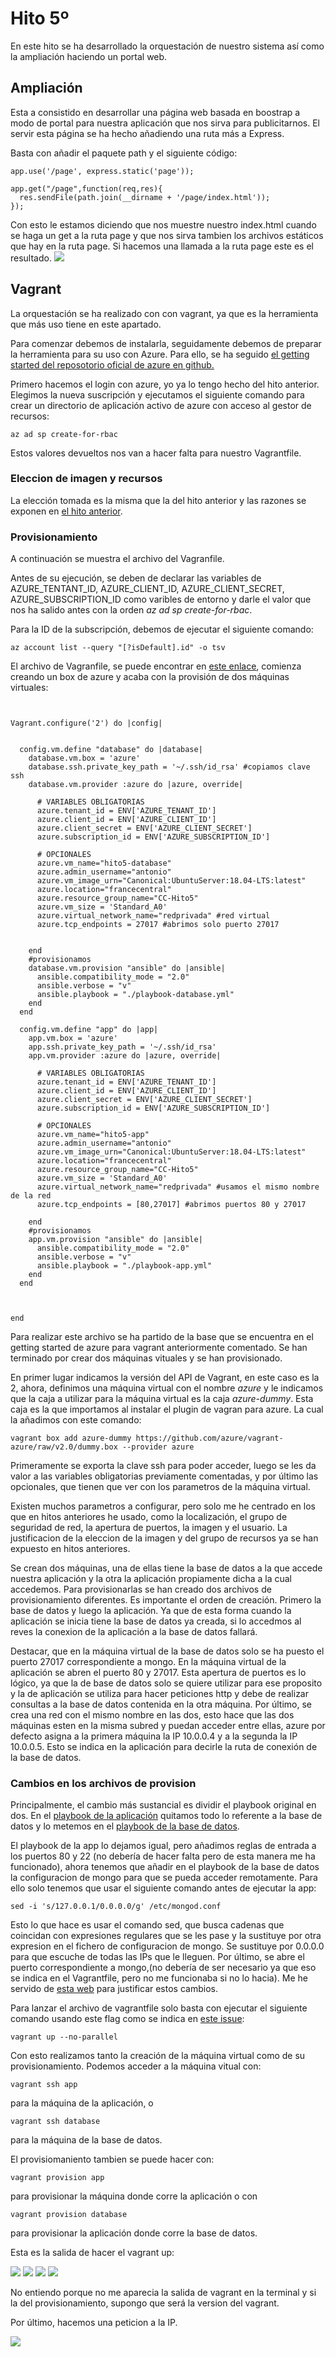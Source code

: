 # Hito 5º

En este hito se ha desarrollado la orquestación de nuestro sistema así como la ampliación haciendo un portal web.

## Ampliación

Esta a consistido en desarrollar una página web basada en boostrap a modo de portal para nuestra aplicación que nos sirva para publicitarnos. El servir esta página se ha hecho añadiendo una ruta más a Express.

Basta con añadir el paquete path y el siguiente código:

```
app.use('/page', express.static('page'));

app.get("/page",function(req,res){
  res.sendFile(path.join(__dirname + '/page/index.html'));
});

```

Con esto le estamos diciendo que nos muestre nuestro index.html cuando se haga un get a la ruta page y que nos sirva tambien los archivos estáticos que hay en la ruta page. Si hacemos una llamada a la ruta page este es el resultado.
![](./img/web.png)


## Vagrant

La orquestación se ha realizado con con vagrant, ya que es la herramienta que más uso tiene en este apartado.

Para comenzar debemos de instalarla, seguidamente debemos de preparar la herramienta para su uso con Azure. Para ello, se ha seguido [el getting started del reposotorio oficial de azure en github.](https://github.com/Azure/vagrant-azure)

Primero hacemos el login con azure, yo ya lo tengo hecho del hito anterior. Elegimos la nueva suscripción y ejecutamos el siguiente comando para crear un directorio de aplicación activo de azure con acceso al gestor de recursos:

```
az ad sp create-for-rbac

```

Estos valores devueltos nos van a hacer falta para nuestro Vagrantfile.

### Eleccion de imagen y recursos

La elección tomada es la misma que la del hito anterior y las razones se exponen en [el hito anterior](./hito4.md).


### Provisionamiento

A continuación se muestra el archivo del Vagranfile.

Antes de su ejecución, se deben de declarar las variables de AZURE_TENTANT_ID, AZURE_CLIENT_ID, AZURE_CLIENT_SECRET, AZURE_SUBSCRIPTION_ID como varibles de entorno y darle el valor que nos ha salido antes con la orden *az ad sp create-for-rbac*.

Para la ID de la subscripción, debemos de ejecutar el siguiente comando:

```
az account list --query "[?isDefault].id" -o tsv
```

El archivo de Vagranfile, se puede encontrar en [este enlace](./../orquestacion/Vagrantfile), comienza creando un box de azure y acaba con la provisión de dos máquinas virtuales:

```


Vagrant.configure('2') do |config|


  config.vm.define "database" do |database|
    database.vm.box = 'azure'
    database.ssh.private_key_path = '~/.ssh/id_rsa' #copiamos clave ssh
    database.vm.provider :azure do |azure, override|

      # VARIABLES OBLIGATORIAS
      azure.tenant_id = ENV['AZURE_TENANT_ID']
      azure.client_id = ENV['AZURE_CLIENT_ID']
      azure.client_secret = ENV['AZURE_CLIENT_SECRET']
      azure.subscription_id = ENV['AZURE_SUBSCRIPTION_ID']

      # OPCIONALES
      azure.vm_name="hito5-database"
      azure.admin_username="antonio"
      azure.vm_image_urn="Canonical:UbuntuServer:18.04-LTS:latest"
      azure.location="francecentral"
      azure.resource_group_name="CC-Hito5"
      azure.vm_size = 'Standard_A0'
      azure.virtual_network_name="redprivada" #red virtual
      azure.tcp_endpoints = 27017 #abrimos solo puerto 27017


    end
    #provisionamos
    database.vm.provision "ansible" do |ansible|
      ansible.compatibility_mode = "2.0"
      ansible.verbose = "v"
      ansible.playbook = "./playbook-database.yml"
    end
  end

  config.vm.define "app" do |app|
    app.vm.box = 'azure'
    app.ssh.private_key_path = '~/.ssh/id_rsa'
    app.vm.provider :azure do |azure, override|

      # VARIABLES OBLIGATORIAS
      azure.tenant_id = ENV['AZURE_TENANT_ID']
      azure.client_id = ENV['AZURE_CLIENT_ID']
      azure.client_secret = ENV['AZURE_CLIENT_SECRET']
      azure.subscription_id = ENV['AZURE_SUBSCRIPTION_ID']

      # OPCIONALES
      azure.vm_name="hito5-app"
      azure.admin_username="antonio"
      azure.vm_image_urn="Canonical:UbuntuServer:18.04-LTS:latest"
      azure.location="francecentral"
      azure.resource_group_name="CC-Hito5"
      azure.vm_size = 'Standard_A0'
      azure.virtual_network_name="redprivada" #usamos el mismo nombre de la red
      azure.tcp_endpoints = [80,27017] #abrimos puertos 80 y 27017

    end
    #provisionamos
    app.vm.provision "ansible" do |ansible|
      ansible.compatibility_mode = "2.0"
      ansible.verbose = "v"
      ansible.playbook = "./playbook-app.yml"
    end
  end



end
```

Para realizar este archivo se ha partido de la base que se encuentra en el getting started de azure para vagrant anteriormente comentado. Se han terminado por crear dos máquinas vituales y se han provisionado.

En primer lugar indicamos la versión del API de Vagrant, en este caso es la 2, ahora, definimos una máquina virtual con el nombre *azure*  y le indicamos que la caja a utilizar para la máquina virtual es la caja *azure-dummy*. Esta caja es la que importamos al instalar el plugin de vagran para azure. La cual la añadimos con este comando:

```
vagrant box add azure-dummy https://github.com/azure/vagrant-azure/raw/v2.0/dummy.box --provider azure
```


Primeramente se exporta la clave ssh para poder acceder, luego se les da valor a las variables obligatorias previamente comentadas, y por último las opcionales, que tienen que ver con los parametros de la máquina virtual.

Existen muchos parametros a configurar, pero solo me he centrado en los que en hitos anteriores he usado, como la localización, el grupo de seguridad de red, la apertura de puertos, la imagen y el usuario. La justificacion de la eleccion de la imagen y del grupo de recursos ya se han expuesto en hitos anteriores.

Se crean dos máquinas, una de ellas tiene la base de datos a la que accede nuestra aplicación y la otra la aplicación propiamente dicha a la cual accedemos. Para provisionarlas se han creado dos archivos de provisionamiento diferentes. Es importante el orden de creación. Primero la base de datos y luego la aplicación. Ya que de esta forma cuando la aplicación se inicia tiene la base de datos ya creada, si lo accedmos al reves la conexion de la aplicación a la base de datos fallará.

Destacar, que en la máquina virtual de la base de datos solo se ha puesto el puerto 27017 correspondiente a mongo. En la máquina virtual de la aplicación se abren el puerto 80 y 27017. Esta apertura de puertos es lo lógico, ya que la de base de datos solo se quiere utilizar para ese proposito y la de aplicación se utiliza para hacer peticiones http y debe de realizar consultas a la base de datos contenida en la otra máquina. Por último, se crea una red con el mismo nombre en las dos, esto hace que las dos máquinas esten en la misma subred y puedan acceder entre ellas, azure por defecto asigna a la primera máquina la IP 10.0.0.4 y a la segunda la IP 10.0.0.5. Esto se indica en la aplicación para decirle la ruta de conexión de la base de datos.

### Cambios en los archivos de provision

Principalmente, el cambio más sustancial es dividir el playbook original en dos. En el [playbook de la aplicación](./../orquestacion/playbook-app.yml) quitamos todo lo referente a la base de datos y lo metemos en el [playbook de la base de datos](./../orquestacion/playbook-database.yml).

El playbook de la app lo dejamos igual, pero añadimos reglas de entrada a los puertos 80 y 22 (no debería de hacer falta pero de esta manera me ha funcionado), ahora tenemos que añadir en el playbook de la base de datos la configuracion de mongo para que se pueda acceder remotamente. Para ello solo tenemos que usar el siguiente comando antes de ejecutar la app:

```
sed -i 's/127.0.0.1/0.0.0.0/g' /etc/mongod.conf
```

Esto lo que hace es usar el comando sed, que busca cadenas que coincidan con expresiones regulares que se les pase y la sustituye por otra expresion en el fichero de configuracion de mongo. Se sustituye por 0.0.0.0 para que escuche de todas las IPs que le lleguen. Por último, se abre el puerto correspondiente a mongo,(no debería de ser necesario ya que eso se indica en el Vagrantfile, pero no me funcionaba si no lo hacia). Me he servido de [esta web](https://www.mkyong.com/mongodb/mongodb-allow-remote-access/) para justificar estos cambios.



Para lanzar el archivo de vagrantfile solo basta con ejecutar el siguiente comando usando este flag como se indica en [este issue](https://github.com/Azure/vagrant-azure/issues/213):


```
vagrant up --no-parallel

```

Con esto realizamos tanto la creación de la máquina virtual como de su provisionamiento. Podemos acceder a la máquina vitual con:

```
vagrant ssh app
```

para la máquina de la aplicación, o

```
vagrant ssh database

```

para la máquina de la base de datos.

El provisiomaniento tambien se puede hacer con:

```
vagrant provision app
```
para provisionar la máquina donde corre la aplicación o con

```
vagrant provision database
```

para provisionar la aplicación donde corre la base de datos.


Esta es la salida de hacer el vagrant up:

![](./img/v1.png)
![](./img/v2.png)
![](./img/v3.png)
![](./img/v4.png)

No entiendo porque no me aparecia la salida de vagrant en la terminal y si la del provisionamiento, supongo que será la version del vagrant.

Por último, hacemos una peticion a la IP.

![](./img/ip.png)
